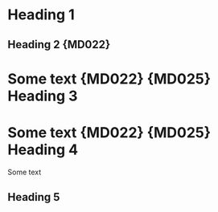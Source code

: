 Heading 1
=========

Heading 2 {MD022}
-----------------
Some text {MD022} {MD025}
Heading 3
=================
Some text {MD022} {MD025}
Heading 4
=================
Some text

Heading 5
---------